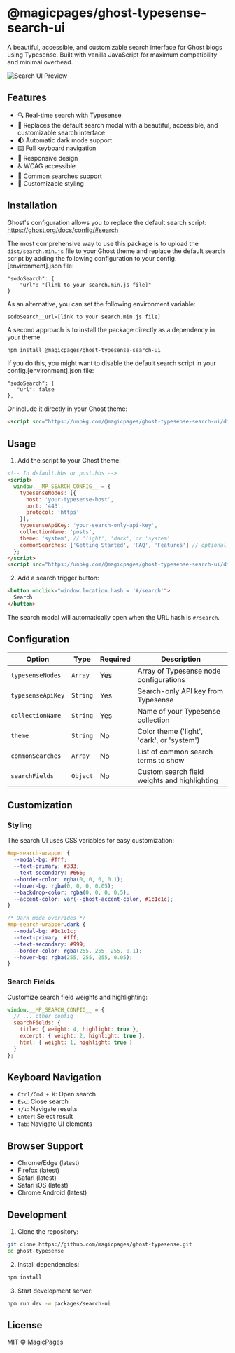 # @magicpages/ghost-typesense-search-ui

A beautiful, accessible, and customizable search interface for Ghost blogs using Typesense. Built with vanilla JavaScript for maximum compatibility and minimal overhead.

![Search UI Preview](https://raw.githubusercontent.com/magicpages/ghost-typesense/main/packages/search-ui/preview.png)

## Features

- 🔍 Real-time search with Typesense
- 🎨 Replaces the default search modal with a beautiful, accessible, and customizable search interface
- 🌓 Automatic dark mode support
- ⌨️ Full keyboard navigation
- 📱 Responsive design
- ♿ WCAG accessible
- 🎯 Common searches support
- 💅 Customizable styling

## Installation

Ghost's configuration allows you to replace the default search script: https://ghost.org/docs/config/#search

The most comprehensive way to use this package is to upload the `dist/search.min.js` file to your Ghost theme and replace the default search script by adding the following configuration to your config.[environment].json file:

```
"sodoSearch": {
    "url": "[link to your search.min.js file]"
}
```
As an alternative, you can set the following environment variable:

```
sodoSearch__url=[link to your search.min.js file]
```

A second approach is to install the package directly as a dependency in your theme. 
```bash
npm install @magicpages/ghost-typesense-search-ui
```

If you do this, you might want to disable the default search script in your config.[environment].json file:

```
"sodoSearch": {
   "url": false
},
```

Or include it directly in your Ghost theme:

```html
<script src="https://unpkg.com/@magicpages/ghost-typesense-search-ui/dist/search.min.js"></script>
```

## Usage

1. Add the script to your Ghost theme:

```html
<!-- In default.hbs or post.hbs -->
<script>
  window.__MP_SEARCH_CONFIG__ = {
    typesenseNodes: [{
      host: 'your-typesense-host',
      port: '443',
      protocol: 'https'
    }],
    typesenseApiKey: 'your-search-only-api-key',
    collectionName: 'posts',
    theme: 'system', // 'light', 'dark', or 'system'
    commonSearches: ['Getting Started', 'FAQ', 'Features'] // optional
  };
</script>
<script src="https://unpkg.com/@magicpages/ghost-typesense-search-ui/dist/search.min.js"></script>
```

2. Add a search trigger button:

```html
<button onclick="window.location.hash = '#/search'">
  Search
</button>
```

The search modal will automatically open when the URL hash is `#/search`.

## Configuration

| Option | Type | Required | Description |
|--------|------|----------|-------------|
| `typesenseNodes` | `Array` | Yes | Array of Typesense node configurations |
| `typesenseApiKey` | `String` | Yes | Search-only API key from Typesense |
| `collectionName` | `String` | Yes | Name of your Typesense collection |
| `theme` | `String` | No | Color theme ('light', 'dark', or 'system') |
| `commonSearches` | `Array` | No | List of common search terms to show |
| `searchFields` | `Object` | No | Custom search field weights and highlighting |

## Customization

### Styling

The search UI uses CSS variables for easy customization:

```css
#mp-search-wrapper {
  --modal-bg: #fff;
  --text-primary: #333;
  --text-secondary: #666;
  --border-color: rgba(0, 0, 0, 0.1);
  --hover-bg: rgba(0, 0, 0, 0.05);
  --backdrop-color: rgba(0, 0, 0, 0.5);
  --accent-color: var(--ghost-accent-color, #1c1c1c);
}

/* Dark mode overrides */
#mp-search-wrapper.dark {
  --modal-bg: #1c1c1c;
  --text-primary: #fff;
  --text-secondary: #999;
  --border-color: rgba(255, 255, 255, 0.1);
  --hover-bg: rgba(255, 255, 255, 0.05);
}
```

### Search Fields

Customize search field weights and highlighting:

```javascript
window.__MP_SEARCH_CONFIG__ = {
  // ... other config
  searchFields: {
    title: { weight: 4, highlight: true },
    excerpt: { weight: 2, highlight: true },
    html: { weight: 1, highlight: true }
  }
};
```

## Keyboard Navigation

- `Ctrl/Cmd + K`: Open search
- `Esc`: Close search
- `↑/↓`: Navigate results
- `Enter`: Select result
- `Tab`: Navigate UI elements

## Browser Support

- Chrome/Edge (latest)
- Firefox (latest)
- Safari (latest)
- Safari iOS (latest)
- Chrome Android (latest)

## Development

1. Clone the repository:
```bash
git clone https://github.com/magicpages/ghost-typesense.git
cd ghost-typesense
```

2. Install dependencies:
```bash
npm install
```

3. Start development server:
```bash
npm run dev -w packages/search-ui
```

## License

MIT © [MagicPages](https://github.com/magicpages) 